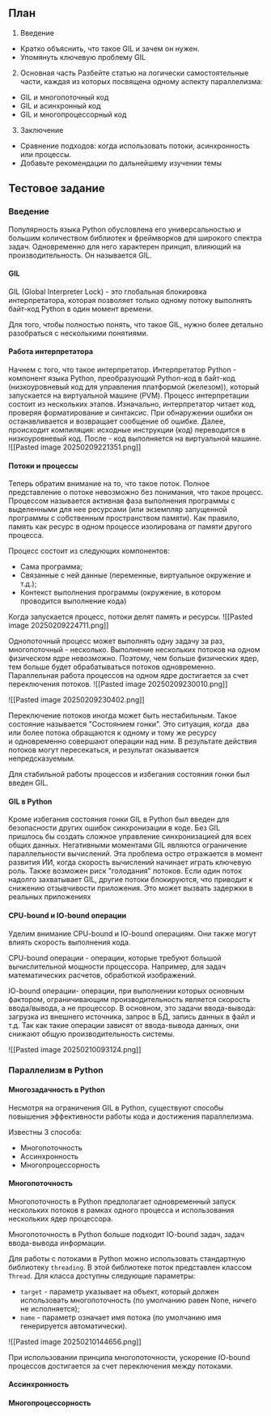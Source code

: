 ## План 

1. Введение 
* Кратко объяснить, что такое GIL и зачем он нужен.
* Упомянуть ключевую проблему GIL
2. Основная часть
Разбейте статью на логически самостоятельные части, каждая из которых посвящена одному аспекту параллелизма:
- GIL и многопоточный код
- GIL и асинхронный код
- GIL и многопроцессорный код
3. Заключение
- Сравнение подходов: когда использовать потоки, асинхронность или процессы.
- Добавьте рекомендации по дальнейшему изучении темы


## Тестовое задание 

### Введение 

Популярность языка Python обусловлена его универсальностью и большим количеством библиотек и фреймворков для широкого спектра задач. Одновременно для него характерен принцип, влияющий на производительность. Он называется GIL.

#### GIL
GIL (Global Interpreter Lock) - это глобальная блокировка интерпретатора, которая позволяет только одному потоку выполнять байт-код Python в один момент времени. 

Для того, чтобы полностью понять, что такое GIL, нужно более детально разобраться с несколькими понятиями. 

#### Работа интерпретатора
Начнем с того, что такое интерпретатор. Интерпретатор Python - компонент языка Python, преобразующий Python-код в байт-код (низкоуровневый код для управления платформой (железом)), который запускается на виртуальной машине (PVM). Процесс интерпретации состоит из нескольких этапов. Изначально, интерпретатор читает код, проверяя форматирование и синтаксис. При обнаружении ошибки он останавливается и возвращает сообщение об ошибке. Далее, происходит компиляция: исходные инструкции (код) переводится в низкоуровневый код. После - код выполняется на виртуальной машине.
![[Pasted image 20250209221351.png]]

#### Потоки и процессы
Теперь обратим внимание на то, что такое поток. Полное представление о потоке невозможно без понимания, что такое процесс. Процессом называется активная фаза выполнения программы с выделенными для нее ресурсами (или экземпляр запущенной программы с собственным пространством памяти). Как правило, память как ресурс в одном процессе изолирована от памяти другого процесса. 

Процесс состоит из следующих компонентов: 
- Сама программа;
- Связанные с ней данные (переменные, виртуальное окружение и т.д.);
- Контекст выполнения программы (окружение, в котором проводится выполнение кода)

Когда запускается процесс, потоки делят память и ресурсы. 
![[Pasted image 20250209224711.png]]

Однопоточный процесс может выполнять одну задачу за раз, многопоточный - несколько. Выполнение нескольких потоков на одном физическом ядре невозможно. Поэтому, чем больше физических ядер, тем больше будет обрабатываться потоков одновременно. Параллельная работа процессов на одном ядре достигается за счет переключения потоков.
![[Pasted image 20250209230010.png]]

![[Pasted image 20250209230402.png]]

Переключение потоков иногда может быть нестабильным. Такое состояние называется "Состоянием гонки". Это ситуация, когда  два или более потока обращаются к одному и тому же ресурсу и одновременно совершают операции над ним. В результате действия потоков могут пересекаться, и результат оказывается непредсказуемым.

Для стабильной работы процессов и избегания состояния гонки был введен GIL. 
#### GIL в Python

Кроме избегания состояния гонки GIL в Python был введен для безопасности других ошибок синхронизации в коде. Без GIL пришлось бы создать сложное управление синхронизацией для всех общих данных.
Негативными моментами GIL являются ограничение параллельности вычислений. Эта проблема остро отражается в момент развития ИИ, когда скорость вычислений начинает играть ключевую роль. Также возможен риск "голодания" потоков. Если один поток надолго захватывает GIL, другие потоки блокируются, что приводит к снижению отзывчивости приложения. Это может вызвать задержки в реальных приложениях

#### CPU-bound и IO-bound операции 

Уделим внимание CPU-bound и IO-bound операциям. Они также могут влиять скорость выполнения кода. 

CPU-bound операции - операции, которые требуют большой вычислительной мощности процессора. Например, для задач математических расчетов, обработкой изображений.

IO-bound операции- операции, при выполнении которых основным фактором, ограничивающим производительность является скорость ввода/вывода, а не процессор. В основном, это задачи ввода-вывода: загрузка из внешнего источника, запрос в БД, запись данных в файл и т.д. Так как такие операции зависят от ввода-вывода данных, они снижают общую производительность системы.

![[Pasted image 20250210093124.png]]
### Параллелизм в Python 

#### Многозадачность в Python

Несмотря на ограничения GIL в Python, существуют способы повышения эффективности работы кода и достижения параллелизма. 

Известны 3 способа:

- Многопоточность
- Ассинхронность
- Многопроцессорность 

#### Многопоточность 

Многопоточность в Python предполагает одновременный запуск нескольких потоков в рамках одного процесса и использования нескольких ядер процессора.

Многопоточность в Python больше подходит IO-bound задач, задач ввода-вывода информации. 

Для работы с потоками в Python можно использовать стандартную библиотеку `threading`. В этой библиотеке поток представлен классом `Thread`. Для класса доступны следующие параметры:
- `target` - параметр указывает на объект, который должен использовать многопоточность (по умолчанию равен None, ничего не исполняется);
- `name` - параметр означает имя потока (по умолчанию имя генерируется автоматически).

![[Pasted image 20250210144656.png]]

При использовании принципа многопоточности, ускорение IO-bound процессов достигается за счет переключения между потоками.
#### Ассинхронность


#### Многопроцессорность 